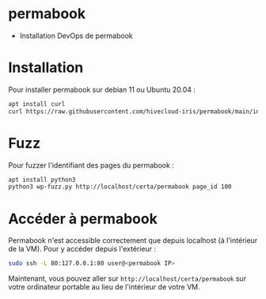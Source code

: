 # permabook
- Installation DevOps de permabook

# Installation
Pour installer permabook sur debian 11 ou Ubuntu 20.04 :

```bash
apt install curl
curl https://raw.githubusercontent.com/hivecloud-iris/permabook/main/install.sh | sudo sh -
```

# Fuzz
Pour fuzzer l'identifiant des pages du permabook :

```bash
apt install python3
python3 wp-fuzz.py http://localhost/certa/permabook page_id 100
```

# Accéder à permabook

Permabook n'est accessible correctement que depuis localhost (à l'intérieur de la VM).
Pour y accéder depuis l'extérieur :

```bash
sudo ssh -L 80:127.0.0.1:80 user@<permabook IP>
```

Maintenant, vous pouvez aller sur `http://localhost/certa/permabook` sur votre ordinateur portable au lieu de l'intérieur de votre VM.
